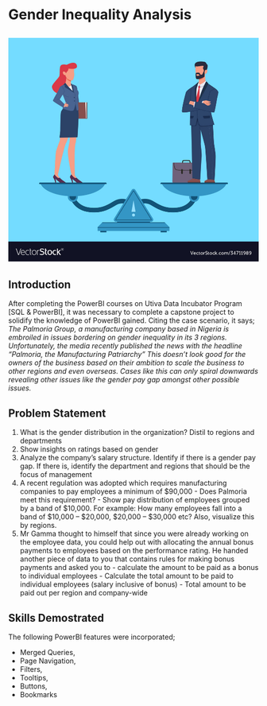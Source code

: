 # Gender Inequality Analysis

![](https://github.com/OgundijiTomisin/Palmoria-Group/blob/main/Intro%20Page.jpg)
---

## Introduction
After completing the PowerBI courses on Utiva Data Incubator Program [SQL & PowerBI], it was necessary to complete a capstone project to solidify the knowledge of PowerBI gained. 
Citing the case scenario, it says; _The Palmoria Group, a manufacturing company based in Nigeria is embroiled in issues bordering on gender inequality in its 3 regions. Unfortunately, the media recently published the news with the headline “Palmoria, the Manufacturing Patriarchy” This doesn’t look good for the owners of the business based on their ambition to scale the business to other regions and even overseas. Cases like this can only spiral downwards revealing other issues like the gender pay gap amongst other possible issues._

## Problem Statement

1. What is the gender distribution in the organization? Distil to regions and departments
2. Show insights on ratings based on gender
3. Analyze the company’s salary structure. Identify if there is a gender pay gap. If there is, identify the department and regions that should be the focus of management
4. A recent regulation was adopted which requires manufacturing companies to pay employees a minimum of $90,000 - Does Palmoria meet this requirement? - Show pay        distribution of employees grouped by a band of $10,000. For example: How many employees fall into a band of $10,000 – $20,000, $20,000 – $30,000 etc? Also, visualize this by regions.
5. Mr Gamma thought to himself that since you were already working on the employee data, you could help out with allocating the annual bonus payments to employees based on the performance rating. He handed another piece of data to you that contains rules for making bonus payments and asked you to - calculate the amount to be paid as a bonus to individual employees - Calculate the total amount to be paid to individual employees (salary inclusive of bonus) - Total amount to be paid out per region and company-wide

## Skills Demostrated
The following PowerBI features were incorporated; 
- Merged Queries,
- Page Navigation, 
- Filters, 
- Tooltips, 
- Buttons, 
- Bookmarks


